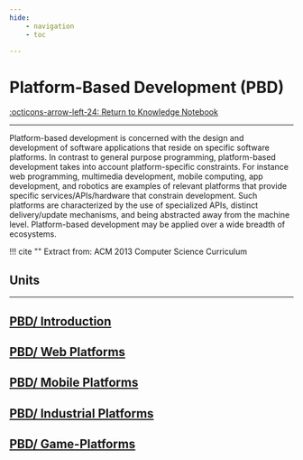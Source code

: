 ```yaml
---
hide:
    - navigation
    - toc

---
```

# Platform-Based Development (PBD)

[:octicons-arrow-left-24: Return to Knowledge Notebook](/Knowledge-Notebook/)

---

Platform-based development is concerned with the design and development of software applications that reside on specific software platforms. In contrast to general purpose programming, platform-based development takes into account platform-specific constraints. For instance web programming, multimedia development, mobile computing, app development, and robotics are examples of relevant platforms that provide specific services/APIs/hardware that constrain development. Such platforms are characterized by the use of specialized APIs, distinct delivery/update mechanisms, and being abstracted away from the machine level. Platform-based development may be applied over a wide breadth of ecosystems.

!!! cite ""
    Extract from: ACM 2013 Computer Science Curriculum

## Units

---

<div class="container px-4 py-2" id="custom-cards">
    <div class="row row-cols-1 row-cols-lg-3 align-items-stretch g-4 py-3">
        <div class="col">
            <a href="01_Introduction">
                <div class="card card-cover h-100 overflow-hidden text-white bg-dark rounded-5 shadow-lg">
                    <div class="d-flex flex-column h-100 p-5 pb-3 text-white text-shadow-1">
                        <h2>PBD/ Introduction</h2>
                    </div>
                </div>
            </a>
        </div>
        <div class="col">
            <a href="02_Web-Platforms">
                <div class="card card-cover h-100 overflow-hidden text-white bg-dark rounded-5 shadow-lg">
                    <div class="d-flex flex-column h-100 p-5 pb-3 text-white text-shadow-1">
                        <h2>PBD/ Web Platforms</h2>
                    </div>
                </div>
            </a>
        </div>
        <div class="col">
            <a href="03_Mobile-Platforms">
                <div class="card card-cover h-100 overflow-hidden text-white bg-dark rounded-5 shadow-lg">
                    <div class="d-flex flex-column h-100 p-5 pb-3 text-shadow-1">
                        <h2>PBD/ Mobile Platforms</h2>
                    </div>
                </div>
            </a>
        </div>
    </div>
    <div class="row row-cols-1 row-cols-lg-3 align-items-stretch g-4 py-3">
        <div class="col">
            <a href="04_Industrial-Platforms">
                <div class="card card-cover h-100 overflow-hidden text-white bg-dark rounded-5 shadow-lg">
                    <div class="d-flex flex-column h-100 p-5 pb-3 text-white text-shadow-1">
                        <h2>PBD/ Industrial Platforms</h2>
                    </div>
                </div>
            </a>
        </div>
        <div class="col">
            <a href="05_Game-Platforms">
                <div class="card card-cover h-100 overflow-hidden text-white bg-dark rounded-5 shadow-lg">
                    <div class="d-flex flex-column h-100 p-5 pb-3 text-white text-shadow-1">
                        <h2>PBD/ Game-Platforms</h2>
                    </div>
                </div>
            </a>
        </div>
    </div>
</div>

